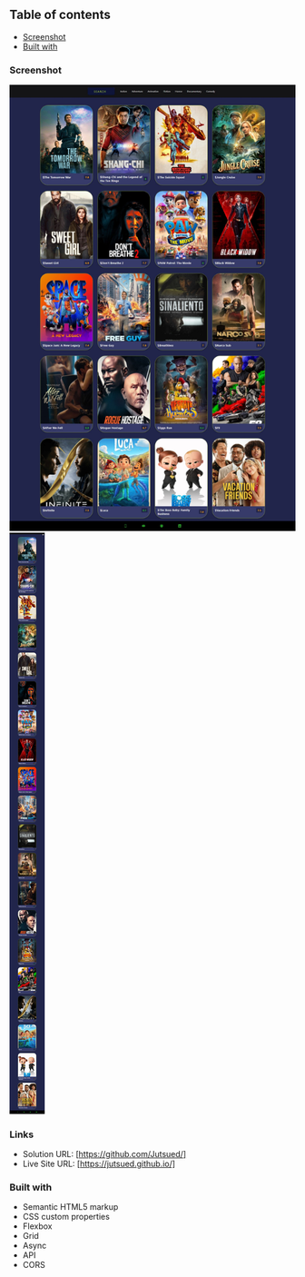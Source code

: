 ## Table of contents
  - [Screenshot](#screenshot)
  - [Built with](#built-with)

### Screenshot

![](./img/fullpic.jpeg)
![](./img/mobilepic.jpeg) 

### Links
- Solution URL: [https://github.com/Jutsued/]
- Live Site URL: [https://jutsued.github.io/]
### Built with

- Semantic HTML5 markup
- CSS custom properties
- Flexbox
- Grid
- Async
- API
- CORS



